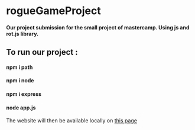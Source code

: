 # rogueGameProject
#### Our project submission for the small project of mastercamp. Using js and rot.js library.

## To run our project : 


#### npm i path
#### npm i node
#### npm i express
#### node app.js


The website will then be available locally on [this page](http://localhost:3010/)
